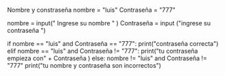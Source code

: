 Nombre y constraseña
nombre = "luis"
Contraseña = "777"

nombre = input(" Ingrese su nombre " )
Contraseña = input ("ingrese su contraseña ")


if nombre == "luis" and Contraseña == "777":
    print("contraseña correcta")
elif nombre == "luis" and Contraseña != "777":
    print("tu contraseña empieza con" + Contraseña )
else:
    nombre != "luis" and Contraseña != "777"
    print("tu nombre y contraseña son incorrectos")
